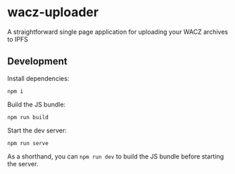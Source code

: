 # wacz-uploader

A straightforward single page application for uploading your WACZ archives to IPFS

## Development

Install dependencies:

```
npm i
```

Build the JS bundle:

```
npm run build
```

Start the dev server:

```
npm run serve
```

As a shorthand, you can `npm run dev` to build the JS bundle before starting the server.
